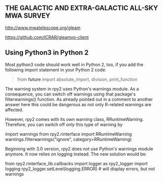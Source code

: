 THE GALACTIC AND EXTRA-GALACTIC ALL-SKY MWA SURVEY
------------------------------------------------

http://www.mwatelescope.org/gleam

https://github.com/ICRAR/gleamvo-client


Using Python3 in Python 2
---------------------

Most python3 code should work well in Python 2, too, if you add the following import statement in your Python 2 code:

> from __future__ import absolute_import, division, print_function


The warning system in rpy2 uses Python's warnings module. As a consequence, you can switch off warnings using that package's filterwarnings() function. As already pointed out in a comment to another answer here this could be dangerous as not only R-related warnings are affected.

However, rpy2 comes with its own warning class, RRuntimeWarning. Therefore, you can switch off only this type of warning by

import warnings
from rpy2.rinterface import RRuntimeWarning
warnings.filterwarnings("ignore", category=RRuntimeWarning)


Beginning with 3.0 version, rpy2 does not use Python's warnings module anymore. It now relies on logging instead. The new solution would be:

from rpy2.rinterface_lib.callbacks import logger as rpy2_logger
import logging
rpy2_logger.setLevel(logging.ERROR)   # will display errors, but not warnings
